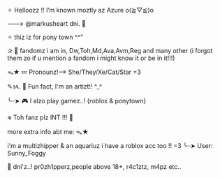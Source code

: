 ✧  Helloozz !! I’m known moztly az Azure o(≧▽≦)o

 ---> @markusheart dni. 🚫

✧ thiz iz for pony town ^^"

✰ 🌱 fandomz i am in, Dw,Toh,Md,Ava,Avm,Reg and many other (i forgot them zo if u mention a fandom i might know it or be in it!!!)

ᯓ★ 💤 Pronounz!--> She/They/Xe/Cat/Star =3

✎ᝰ. 🎨 Fun fact, I'm an artizt!! ^_^

╰┈➤ 🎮 I alzo play gamez..! {roblox & ponytown}

𖦹 Toh fanz plz INT !!! 🙏

more extra info abt me: ᯓ★

i'm a multizhipper & an aquariuz 
i have a roblox acc too !! =3
╰┈➤ User: Sunny_Foggy

🚫 dni'z..! pr0zh1pperz,people above 18+, r4c1ztz, m4pz etc..

